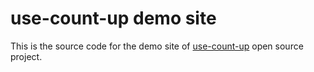 # use-count-up demo site

This is the source code for the demo site of [use-count-up](https://github.com/vydimitrov/use-count-up) open source project. 
